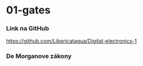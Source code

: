 # 01-gates
### Link na GitHub
https://github.com/Libericatagua/Digital-electronics-1
### De Morganove zákony
